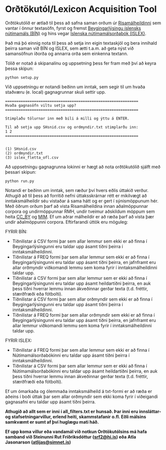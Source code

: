 # Orðtökutól/Lexicon Acquisition Tool

Orðtökutólið er ætlað til þess að safna saman orðum úr [Risamálheildinni](https://malheildir.arnastofnun.is/) sem vantar í önnur textasöfn, fyrst og fremst [Beygingarlýsingu íslensks nútímamáls (BÍN)](bin.arnastofnun.is/) og hins vegar [Íslenska nútímamálsorðabók (ISLEX)](https://islenskordabok.arnastofnun.is/).

Það má þó einnig nota til þess að setja inn eigin textaskjöl og bera innihald þeirra saman við BÍN og ISLEX, sem ætti t.a.m. að geta nýst við samansöfnun íðorða og annarra orða sem einkenna textann.

Tólið er notað á skipanalínu og uppsetning þess fer fram með því að keyra þessa skipun:

```
python setup.py
```

Við uppsetningu er notandi beðinn um inntak, sem segir til um hvaða staðværu (e. local) gagnagrunnar skuli settir upp.

```
============================================================
Hvaða gagnasöfn viltu setja upp?
============================================================

Stimplaðu tölurnar inn með bili á milli og ýttu á ENTER.

Til að setja upp SHsnid.csv og ordmyndir.txt stimplarðu inn:
1 2
============================================================


(1) SHsnid.csv
(2) ordmyndir.txt
(3) islex_fletta_ofl.csv
```

Að uppsetningu gagnagrunna lokinni er hægt að nota orðtökutólið sjálft með þessari skipun:

```
python run.py
```

Notandi er beðinn um inntak, sem ræður því hvers eðlis úttakið verður. Athugið að til þess að forritið nefni úttaksskrárnar rétt er mikilvægt að inntaksmálheildir séu vistaðar á sama hátt og er gert í sýnismöppunum hér. Með öðrum orðum þarf að vista Risamálheildina innan aðalmöppunnar corpora og undirmöppunnar RMH, undir tveimur aðskildum möppum sem heita [CC_BY](https://repository.clarin.is/repository/xmlui/handle/20.500.12537/33) og [MIM](https://repository.clarin.is/repository/xmlui/handle/20.500.12537/41). Ef um aðrar málheildir er að ræða þarf að vista þær undir aðalmöppunni corpora. Eftirfarandi úttök eru möguleg: 

FYRIR BÍN:
- Tíðnilistar á CSV formi þar sem allar lemmur sem ekki er að finna í Beygingarlýsingunni eru taldar upp ásamt tíðni þeirra í inntaksmálheildinni. 
- Tíðnilistar á FREQ formi þar sem allar lemmur sem ekki er að finna í Beygingarlýsingunni eru taldar upp ásamt tíðni þeirra, en jafnframt eru allar orðmyndir viðkomandi lemmu sem koma fyrir í inntaksmálheildinni taldar upp.  
- Tíðnilistar á CSV formi þar sem allar lemmur sem er ekki að finna í Beygingarlýsingunni eru taldar upp ásamt heildartíðni þeirra, en auk þess tíðni hverrar lemmu innan ákveðinnar gerðar texta (t.d. fréttir, stærðfræði eða fótbolti).
- Tíðnilistar á CSV formi þar sem allar orðmyndir sem ekki er að finna í Beygingarlýsingunni eru taldar upp ásamt tíðni þeirra í inntaksmálheildinni.
- Tíðnilistar á FREQ formi þar sem allar orðmyndir sem ekki er að finna í Beygingarlýsingunni eru taldar upp ásamt tíðni þeirra, en jafnframt eru allar lemmur viðkomandi lemmu sem koma fyrir í inntaksmálheildinni taldar upp. 

FYRIR ISLEX:
- Tíðnilistar á FREQ formi þar sem allar lemmur sem ekki er að finna í Nútímamálsorðabókinni eru taldar upp ásamt tíðni þeirra í inntaksmálheildinni. 
- Tíðnilistar á CSV formi þar sem allar lemmur sem er ekki að finna í Nútímamálsorðabókinni eru taldar upp ásamt heildartíðni þeirra, en auk þess tíðni hverrar lemmu innan ákveðinnar gerðar texta (t.d. fréttir, stærðfræði eða fótbolti). 

Ef um ómarkaða og ólemmaða inntaksmálheild á txt-formi er að ræða er aðeins í boði úttak þar sem allar orðmyndir sem ekki koma fyrir í viðeigandi gagnasafni eru taldar upp ásamt tíðni þeirra. 

__Athugið að allt sem er inni í all_filters.txt er hunsað. Þar inni eru innsláttar- og stafsetningarvillur, erlend heiti, skammstafanir o.fl. Eðli málsins samkvæmt er sumt af því huglægu mati háð.__

__Ef upp koma villur eða vandamál við notkun Orðtökutólsins má hafa samband við Steinunni Rut Friðriksdóttur (srf2@hi.is) eða Atla Jasonarson (atlijas@simnet.is)__ 

